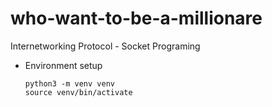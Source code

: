 # who-want-to-be-a-millionare
Internetworking Protocol - Socket Programing

* Environment setup
  ```
  python3 -m venv venv
  source venv/bin/activate
  ```
